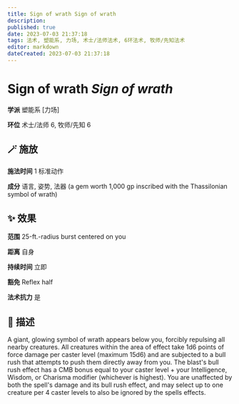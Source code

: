 ```yaml
---
title: Sign of wrath Sign of wrath
description: 
published: true
date: 2023-07-03 21:37:18
tags: 法术, 塑能系, 力场, 术士/法师法术, 6环法术, 牧师/先知法术
editor: markdown
dateCreated: 2023-07-03 21:37:18
---
```


# **Sign of wrath** *Sign of wrath*

**学派** 塑能系 \[力场\] 

**环位** 术士/法师 6, 牧师/先知 6

## 🪄 施放

**施法时间** 1 标准动作

**成分** 语言, 姿势, 法器 (a gem worth 1,000 gp inscribed with the Thassilonian symbol of wrath)

## ✨ 效果  

**范围** 25-ft.-radius burst centered on you

**距离** 自身  

**持续时间** 立即 

**豁免** Reflex half

**法术抗力** 是

## 📖 描述

A giant, glowing symbol of wrath appears below you, forcibly repulsing all nearby creatures. All creatures within the area of effect take 1d6 points of force damage per caster level (maximum 15d6) and are subjected to a bull rush that attempts to push them directly away from you. The blast's bull rush effect has a CMB bonus equal to your caster level + your Intelligence, Wisdom, or Charisma modifier (whichever is highest). You are unaffected by both the spell's damage and its bull rush effect, and may select up to one creature per 4 caster levels to also be ignored by the spells effects.
    